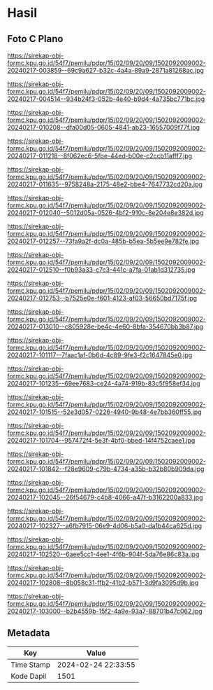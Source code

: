 # Hasil

## Foto C Plano

https://sirekap-obj-formc.kpu.go.id/54f7/pemilu/pdpr/15/02/09/20/09/1502092009002-20240217-003859--69c9a627-b32c-4a4a-89a9-2871a81268ac.jpg

https://sirekap-obj-formc.kpu.go.id/54f7/pemilu/pdpr/15/02/09/20/09/1502092009002-20240217-004514--934b24f3-052b-4e40-b9d4-4a735bc771bc.jpg

https://sirekap-obj-formc.kpu.go.id/54f7/pemilu/pdpr/15/02/09/20/09/1502092009002-20240217-010208--dfa00d05-0605-4841-ab23-16557009f77f.jpg

https://sirekap-obj-formc.kpu.go.id/54f7/pemilu/pdpr/15/02/09/20/09/1502092009002-20240217-011218--8f062ec6-5fbe-44ed-b00e-c2ccb11afff7.jpg

https://sirekap-obj-formc.kpu.go.id/54f7/pemilu/pdpr/15/02/09/20/09/1502092009002-20240217-011635--9758248a-2175-48e2-bbe4-7647732cd20a.jpg

https://sirekap-obj-formc.kpu.go.id/54f7/pemilu/pdpr/15/02/09/20/09/1502092009002-20240217-012040--5012d05a-0526-4bf2-910c-8e204e8e382d.jpg

https://sirekap-obj-formc.kpu.go.id/54f7/pemilu/pdpr/15/02/09/20/09/1502092009002-20240217-012257--73fa9a2f-dc0a-485b-b5ea-5b5ee9e782fe.jpg

https://sirekap-obj-formc.kpu.go.id/54f7/pemilu/pdpr/15/02/09/20/09/1502092009002-20240217-012510--f0b93a33-c7c3-441c-a7fa-01ab1d312735.jpg

https://sirekap-obj-formc.kpu.go.id/54f7/pemilu/pdpr/15/02/09/20/09/1502092009002-20240217-012753--b7525e0e-f601-4123-af03-56650bd7175f.jpg

https://sirekap-obj-formc.kpu.go.id/54f7/pemilu/pdpr/15/02/09/20/09/1502092009002-20240217-013010--c805928e-be4c-4e60-8bfa-354670bb3b87.jpg

https://sirekap-obj-formc.kpu.go.id/54f7/pemilu/pdpr/15/02/09/20/09/1502092009002-20240217-101117--7faac1af-0b6d-4c89-9fe3-f2c1647845e0.jpg

https://sirekap-obj-formc.kpu.go.id/54f7/pemilu/pdpr/15/02/09/20/09/1502092009002-20240217-101235--69ee7683-ce24-4a74-919b-83c5f958ef34.jpg

https://sirekap-obj-formc.kpu.go.id/54f7/pemilu/pdpr/15/02/09/20/09/1502092009002-20240217-101515--52e3d057-0226-4940-9b48-4e7bb360ff55.jpg

https://sirekap-obj-formc.kpu.go.id/54f7/pemilu/pdpr/15/02/09/20/09/1502092009002-20240217-101704--957472f4-5e3f-4bf0-bbed-14f4752caee1.jpg

https://sirekap-obj-formc.kpu.go.id/54f7/pemilu/pdpr/15/02/09/20/09/1502092009002-20240217-101842--f28e9609-c79b-4734-a35b-b32b80b909da.jpg

https://sirekap-obj-formc.kpu.go.id/54f7/pemilu/pdpr/15/02/09/20/09/1502092009002-20240217-102045--26f54679-c4b8-4066-a47f-b3162200a833.jpg

https://sirekap-obj-formc.kpu.go.id/54f7/pemilu/pdpr/15/02/09/20/09/1502092009002-20240217-102327--a6fb7915-06e9-4d06-b5a0-da1b44ca625d.jpg

https://sirekap-obj-formc.kpu.go.id/54f7/pemilu/pdpr/15/02/09/20/09/1502092009002-20240217-102520--6aee5cc1-4ee1-4f6b-904f-5da76e86c83a.jpg

https://sirekap-obj-formc.kpu.go.id/54f7/pemilu/pdpr/15/02/09/20/09/1502092009002-20240217-102808--8b058c31-ffb2-41b2-b571-3d9fa3095d9b.jpg

https://sirekap-obj-formc.kpu.go.id/54f7/pemilu/pdpr/15/02/09/20/09/1502092009002-20240217-103000--b2b4559b-15f2-4a9e-93a7-88701b47c062.jpg


## Metadata

| Key        | Value               |
| ---------- | ------------------- |
| Time Stamp | 2024-02-24 22:33:55 |
| Kode Dapil | 1501                |




